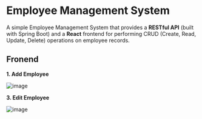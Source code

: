# Employee Management System

A simple Employee Management System that provides a **RESTful API** (built with Spring Boot) and a **React** frontend for performing CRUD (Create, Read, Update, Delete) operations on employee records.

## Fronend
**1. Add Employee**

![image](https://github.com/user-attachments/assets/faa4373e-24da-4555-b53f-c47178e4e4b8)

**3. Edit Employee**

![image](https://github.com/user-attachments/assets/96cd0f34-d3de-4fd1-946b-2553102837ac)

